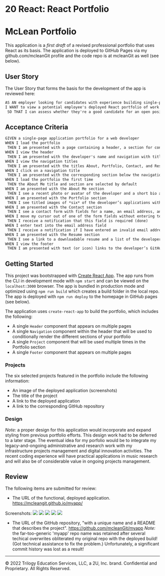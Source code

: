 # 20 React: React Portfolio

# McLean Portfolio

This application is a *first draft* of a revised professional portfolio that uses React as its basis. The application is deployed to GitHub Pages via my github.com/mcleanGit profile and the code repo is at mcleanGit as well (see below). 

## User Story
The User Story that forms the basis for the development of the app is reviewed here:
```md
AS AN employer looking for candidates with experience building single-page applications
I WANT to view a potential employee's deployed React portfolio of work samples
 SO THAT I can assess whether they're a good candidate for an open position
```

## Acceptance Criteria
```md
GIVEN a single-page application portfolio for a web developer
WHEN I load the portfolio
 THEN I am presented with a page containing a header, a section for content (Portfolio), and a footer
WHEN I view the header
 THEN I am presented with the developer's name and navigation with titles corresponding to different sections of the portfolio
WHEN I view the navigation titles
 THEN I am presented with the titles About, Portfolio, Contact, and Resume, and the title corresponding to the current section is highlighted
WHEN I click on a navigation title
 THEN I am presented with the corresponding section below the navigation without the page reloading and that title is highlighted
WHEN I load the portfolio the first time
 THEN the About Me title and section are selected by default
WHEN I am presented with the About Me section
 THEN I see a recent photo or avatar of the developer and a short bio about them
WHEN I am presented with the Portfolio section
 THEN I see titled images of *six* of the developer’s applications with links to both the deployed applications and the corresponding GitHub repository
WHEN I am presented with the Contact section
 THEN I see a contact form with fields for a name, an email address, and a message
WHEN I move my cursor out of one of the form fields without entering text
 THEN I receive a notification that this field is required (done)
WHEN I enter text into the email address field
 THEN I receive a notification if I have entered an invalid email address (done)
WHEN I am presented with the Resume section
 THEN I see a link to a downloadable resume and a list of the developer’s basic coding proficiencies, as well as the broader academic and administrative experience
WHEN I view the footer
 THEN I am presented with text (or icon) links to the developer’s GitHub and LinkedIn profiles, and their profile on a third platform (Academia.edu)
```

## Getting Started
This project was bootstrapped with [Create React App](https://github.com/facebook/create-react-app). The app runs from the CLI in development mode with `npm start` and can be viewed on the `localhost:3000` browser. The app is bundled in production mode and optimized using `npm run build` which creates a build folder in the local repo. The app is deployed with `npm run deploy` to the homepage in GitHub pages (see below).

The application uses `create-react-app` to build the portfolio, which includes the following:
* A single `Header` component that appears on multiple pages
* A single `Navigation` component within the header that will be used to conditionally render the different sections of your portfolio
* A single `Project` component that will be used multiple times in the Portfolio section
* A single `Footer` component that appears on multiple pages

### Projects
The six selected projects featured in the portfolio include the following information:
* An image of the deployed application (screenshots)
* The title of the project
* A link to the deployed application
* A link to the corresponding GitHub repository

### Design
*Note:* a proper design for this application would incorporate and expand styling from previous portfolio efforts. This design work had to be deferred to a later stage. The eventual idea for my porfolio would be to integrate my legacy-and-ongoing administrative and research work with my infrastructure projects management and digital innovation activities. The recent coding experience will have practical applications in music research and will also be of considerable value in ongoing projects management.

## Review

The following items are submitted for review:

* The URL of the functional, deployed application.
https://mcleangit.github.io/myapp/

Screenshots:
![](src/assets/McLeanPortfolio-About.png)
![](src/assets/McLeanPortfolio-Projects1-2.png)
![](src/assets/McLeanPortfolio-Projects3-4.png)
![](src/assets/McLeanPortfolio-Projects5-6.png)
![](src/assets/McLeanPortfolio-Resume.png)

* The URL of the GitHub repository, "with a unique name and a README that describes the project".
https://github.com/mcleanGit/myapp
*Note:* the far-too-generic 'myapp' repo name was retained after several techical overwrites obliterated my original repo with the deployed build! (Got technical assistance to fix the problem.) Unfortunately, a significant commit history was lost as a result!


- - -
© 2022 Trilogy Education Services, LLC, a 2U, Inc. brand. Confidential and Proprietary. All Rights Reserved.
